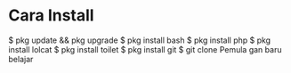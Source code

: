 # Cara Install
$ pkg update && pkg upgrade
$ pkg install bash
$ pkg install php
$ pkg install lolcat
$ pkg install toilet
$ pkg install git
$ git clone 
Pemula gan baru belajar 
